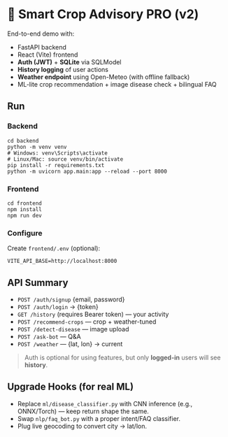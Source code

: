 # 🌾 Smart Crop Advisory **PRO** (v2)

End-to-end demo with:
- FastAPI backend
- React (Vite) frontend
- **Auth (JWT)** + **SQLite** via SQLModel
- **History logging** of user actions
- **Weather endpoint** using Open-Meteo (with offline fallback)
- ML-lite crop recommendation + image disease check + bilingual FAQ

## Run

### Backend
```
cd backend
python -m venv venv
# Windows: venv\Scripts\activate
# Linux/Mac: source venv/bin/activate
pip install -r requirements.txt
python -m uvicorn app.main:app --reload --port 8000
```

### Frontend
```
cd frontend
npm install
npm run dev
```

### Configure
Create `frontend/.env` (optional):
```
VITE_API_BASE=http://localhost:8000
```

## API Summary
- `POST /auth/signup` {email, password}
- `POST /auth/login` -> {token}
- `GET /history` (requires Bearer token) — your activity
- `POST /recommend-crops` — crop + weather-tuned
- `POST /detect-disease` — image upload
- `POST /ask-bot` — Q&A
- `POST /weather` — {lat, lon} -> current

> Auth is optional for using features, but only **logged-in** users will see **history**.

## Upgrade Hooks (for real ML)
- Replace `ml/disease_classifier.py` with CNN inference (e.g., ONNX/Torch) — keep return shape the same.
- Swap `nlp/faq_bot.py` with a proper intent/FAQ classifier.
- Plug live geocoding to convert city -> lat/lon.